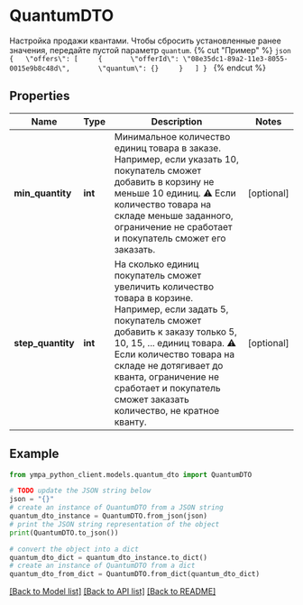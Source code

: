 # QuantumDTO

Настройка продажи квантами.  Чтобы сбросить установленные ранее значения, передайте пустой параметр `quantum`.  {% cut \"Пример\" %}  ```json {   \"offers\": [     {       \"offerId\": \"08e35dc1-89a2-11e3-8055-0015e9b8c48d\",       \"quantum\": {}     }   ] } ```  {% endcut %} 

## Properties

Name | Type | Description | Notes
------------ | ------------- | ------------- | -------------
**min_quantity** | **int** | Минимальное количество единиц товара в заказе. Например, если указать 10, покупатель сможет добавить в корзину не меньше 10 единиц.  ⚠️ Если количество товара на складе меньше заданного, ограничение не сработает и покупатель сможет его заказать.  | [optional] 
**step_quantity** | **int** | На сколько единиц покупатель сможет увеличить количество товара в корзине.  Например, если задать 5, покупатель сможет добавить к заказу только 5, 10, 15, ... единиц товара.  ⚠️ Если количество товара на складе не дотягивает до кванта, ограничение не сработает и покупатель сможет заказать количество, не кратное кванту.  | [optional] 

## Example

```python
from ympa_python_client.models.quantum_dto import QuantumDTO

# TODO update the JSON string below
json = "{}"
# create an instance of QuantumDTO from a JSON string
quantum_dto_instance = QuantumDTO.from_json(json)
# print the JSON string representation of the object
print(QuantumDTO.to_json())

# convert the object into a dict
quantum_dto_dict = quantum_dto_instance.to_dict()
# create an instance of QuantumDTO from a dict
quantum_dto_from_dict = QuantumDTO.from_dict(quantum_dto_dict)
```
[[Back to Model list]](../README.md#documentation-for-models) [[Back to API list]](../README.md#documentation-for-api-endpoints) [[Back to README]](../README.md)


